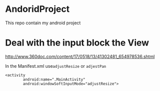 # AndoridProject
This repo contain my android project



# Deal with the input block the View
http://www.360doc.com/content/17/0518/13/41302481_654978536.shtml

In the Manifest.xml use`adjustResize` or `adjestPan`

    <activity
            android:name=".MainActivity"
            android:windowSoftInputMode="adjustResize">
